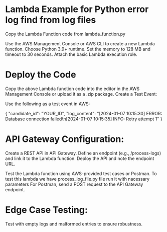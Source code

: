 # Lambda Example for Python error log find from log files 

Copy the Lambda Function code from lambda_function.py

Use the AWS Management Console or AWS CLI to create a new Lambda function.
Choose Python 3.9+ runtime.
Set the memory to 128 MB and timeout to 30 seconds.
Attach the basic Lambda execution role.
# Deploy the Code

Copy the above Lambda function code into the editor in the AWS Management Console or upload it as a .zip package.
Create a Test Event:

Use the following as a test event in AWS:

{
  "candidate_id": "YOUR_ID",
  "log_content": "[2024-01-07 10:15:30] ERROR: Database connection failed\n[2024-01-07 10:15:35] INFO: Retry attempt 1"
}


# API Gateway Configuration:

Create a REST API in API Gateway.
Define an endpoint (e.g., /process-logs) and link it to the Lambda function.
Deploy the API and note the endpoint URL.



Test the Lambda function using AWS-provided test cases or Postman.
To test this lambda we have process_log_file.py file run it with nacessary parameters
For Postman, send a POST request to the API Gateway endpoint.

# Edge Case Testing:
Test with empty logs and malformed entries to ensure robustness.
